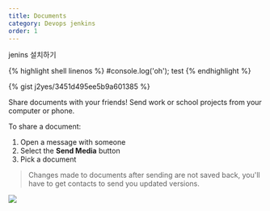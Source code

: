 ```yaml
---
title: Documents
category: Devops jenkins
order: 1
---
```


jenins 설치하기

{% highlight shell linenos %}
#console.log('oh');
test
{% endhighlight %}

{% gist j2yes/3451d495ee5b9a601385 %}

Share documents with your friends! Send work or school projects from your computer or phone.

To share a document:

1. Open a message with someone
2. Select the **Send Media** button
3. Pick a document

> Changes made to documents after sending are not saved back, you'll have to get contacts to send you updated versions.

![](//placehold.it/800x600)
